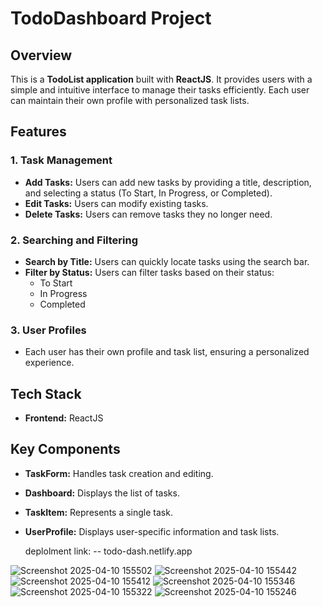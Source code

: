 # TodoDashboard Project

## Overview
This is a **TodoList application** built with **ReactJS**. It provides users with a simple and intuitive interface to manage their tasks efficiently. Each user can maintain their own profile with personalized task lists.

## Features
### 1. Task Management
- **Add Tasks:** Users can add new tasks by providing a title, description, and selecting a status (To Start, In Progress, or Completed).
- **Edit Tasks:** Users can modify existing tasks.
- **Delete Tasks:** Users can remove tasks they no longer need.

### 2. Searching and Filtering
- **Search by Title:** Users can quickly locate tasks using the search bar.
- **Filter by Status:** Users can filter tasks based on their status:
  - To Start
  - In Progress
  - Completed

### 3. User Profiles
- Each user has their own profile and task list, ensuring a personalized experience.

## Tech Stack
- **Frontend:** ReactJS

## Key Components
- **TaskForm:** Handles task creation and editing.
- **Dashboard:** Displays the list of tasks.
- **TaskItem:** Represents a single task.
- **UserProfile:** Displays user-specific information and task lists.


  deplolment link:
  -- todo-dash.netlify.app



![Screenshot 2025-04-10 155502](https://github.com/user-attachments/assets/d63c7b84-2776-43e8-aad7-4deb0b490e9c)
![Screenshot 2025-04-10 155442](https://github.com/user-attachments/assets/b7e5cc60-665b-4e4a-bf98-04dbbfe6e6ff)
![Screenshot 2025-04-10 155412](https://github.com/user-attachments/assets/e061fe5e-cd0c-41ba-8c96-1c537d569ed7)
![Screenshot 2025-04-10 155346](https://github.com/user-attachments/assets/7c06fd10-8541-44fb-a258-c5dc1bf47352)
![Screenshot 2025-04-10 155322](https://github.com/user-attachments/assets/d3eb7589-60fb-423e-97c7-bbfacdd8ee33)
![Screenshot 2025-04-10 155246](https://github.com/user-attachments/assets/0c6c9293-eb05-4b15-87be-b8f0bcf276b2)





